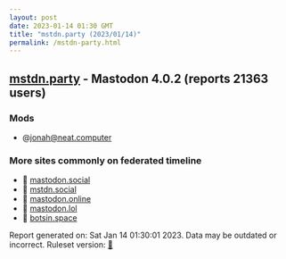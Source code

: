 ```yaml
---
layout: post
date: 2023-01-14 01:30 GMT
title: "mstdn.party (2023/01/14)"
permalink: /mstdn-party.html
---
```


## [mstdn.party](https://mstdn.party) - Mastodon 4.0.2 (reports 21363 users)

### Mods
 * @jonah@neat.computer

### More sites commonly on federated timeline

* 🐘 [mastodon.social](/mastodon-social.html)
* 🐘 [mstdn.social](/mstdn-social.html)
* 🐘 [mastodon.online](/mastodon-online.html)
* 🐘 [mastodon.lol](/mastodon-lol.html)
* 🐘 [botsin.space](/botsin-space.html)

Report generated on: Sat Jan 14 01:30:01 2023. Data may be outdated or incorrect.
Ruleset version: [🧁](/version-cupcake)
